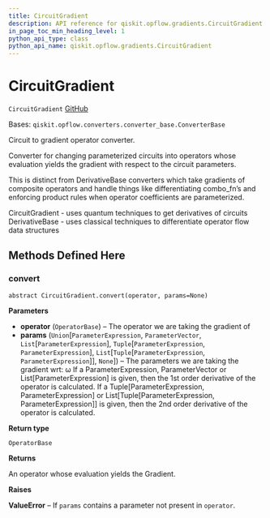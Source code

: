 ```yaml
---
title: CircuitGradient
description: API reference for qiskit.opflow.gradients.CircuitGradient
in_page_toc_min_heading_level: 1
python_api_type: class
python_api_name: qiskit.opflow.gradients.CircuitGradient
---
```


# CircuitGradient

<span id="qiskit.opflow.gradients.CircuitGradient" />

`CircuitGradient` [GitHub](https://github.com/qiskit/qiskit/tree/stable/0.18/qiskit/opflow/gradients/circuit_gradients/circuit_gradient.py "view source code")

Bases: `qiskit.opflow.converters.converter_base.ConverterBase`

Circuit to gradient operator converter.

Converter for changing parameterized circuits into operators whose evaluation yields the gradient with respect to the circuit parameters.

This is distinct from DerivativeBase converters which take gradients of composite operators and handle things like differentiating combo\_fn’s and enforcing product rules when operator coefficients are parameterized.

CircuitGradient - uses quantum techniques to get derivatives of circuits DerivativeBase - uses classical techniques to differentiate operator flow data structures

## Methods Defined Here

### convert

<span id="qiskit.opflow.gradients.CircuitGradient.convert" />

`abstract CircuitGradient.convert(operator, params=None)`

**Parameters**

*   **operator** (`OperatorBase`) – The operator we are taking the gradient of
*   **params** (`Union`\[`ParameterExpression`, `ParameterVector`, `List`\[`ParameterExpression`], `Tuple`\[`ParameterExpression`, `ParameterExpression`], `List`\[`Tuple`\[`ParameterExpression`, `ParameterExpression`]], `None`]) – The parameters we are taking the gradient wrt: ω If a ParameterExpression, ParameterVector or List\[ParameterExpression] is given, then the 1st order derivative of the operator is calculated. If a Tuple\[ParameterExpression, ParameterExpression] or List\[Tuple\[ParameterExpression, ParameterExpression]] is given, then the 2nd order derivative of the operator is calculated.

**Return type**

`OperatorBase`

**Returns**

An operator whose evaluation yields the Gradient.

**Raises**

**ValueError** – If `params` contains a parameter not present in `operator`.


